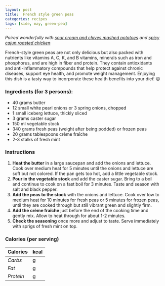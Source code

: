 ```yaml
---
layout: post
title:  French style green peas
categories: recipes
tags: [side, may, green-pea]
---
```


*Paired wonderfully with <a href="/recipes/sour-cream-chive-mashed-potatoes">sour cream and chives mashed potatoes</a> and <a href="/recipes/spicy-cajun-roasted-chicken">spicy cajun roasted chicken</a>*

French-style green peas are not only delicious but also packed with nutrients like vitamins A, C, K, and B vitamins, minerals such as iron and phosphorus, and are high in fiber and protein. They contain antioxidants and anti-inflammatory compounds that help protect against chronic diseases, support eye health, and promote weight management. Enjoying this dish is a tasty way to incorporate these health benefits into your diet! 😊

### Ingredients (for 3 persons):

- 40 grams butter
- 12 small white pearl onions or 3 spring onions, chopped
- 1 small iceberg lettuce, thickly sliced
- 3 grams caster sugar
- 150 ml vegetable stock
- 340 grams fresh peas (weight after being podded) or frozen peas
- 20 grams tablespoons crème fraîche
- 2-3 stalks of fresh mint

### Instructions

1. **Heat the butter** in a large saucepan and add the onions and lettuce. Cook over medium heat for 5 minutes until the onions and lettuce are soft but not colored. If the pan gets too hot, add a little vegetable stock.
2. **Pour in the vegetable stock** and add the caster sugar. Bring to a boil and continue to cook on a fast boil for 3 minutes. Taste and season with salt and black pepper.
4. **Add the peas to the stock** with the onions and lettuce. Cook over low to medium heat for 10 minutes for fresh peas or 5 minutes for frozen peas, until they are cooked through but still vibrant green and slightly firm.
5. **Add the crème fraîche** just before the end of the cooking time and gently mix. Allow to heat through for about 1-2 minutes.
6. **Check the seasoning** once more and adjust to taste. Serve immediately with sprigs of fresh mint on top.

### Calories (per serving)

| **Calories** | kcal |
| ----------- | ----------- |
| *Carbs* | g |
| *Fat* | g |
| *Protein* | g |